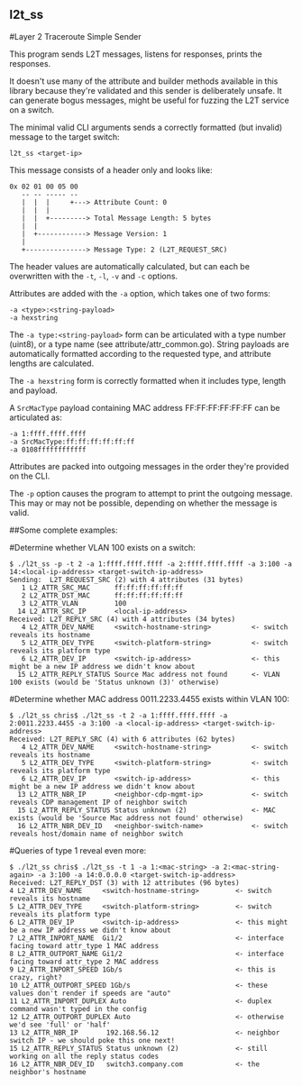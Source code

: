 ## l2t_ss

#Layer 2 Traceroute Simple Sender

This program sends L2T messages, listens for responses, prints the responses.

It doesn't use many of the attribute and builder methods available in this library because they're validated and this sender is deliberately unsafe. It can generate bogus messages, might be useful for fuzzing the L2T service on a switch.

The minimal valid CLI arguments sends a correctly formatted (but invalid) message to the target switch:

    l2t_ss <target-ip>

This message consists of a header only and looks like: 

    0x 02 01 00 05 00
       -- -- ----- --
       |  |  |     +---> Attribute Count: 0
       |  |  |
       |  |  +---------> Total Message Length: 5 bytes
       |  |
       |  +------------> Message Version: 1
       |
       +---------------> Message Type: 2 (L2T_REQUEST_SRC)

The header values are automatically calculated, but can each be overwritten with the `-t`, `-l`, `-v` and `-c` options.

Attributes are added with the `-a` option, which takes one of two forms:

    -a <type>:<string-payload>
    -a hexstring

The `-a type:<string-payload>` form can be articulated with a type number (uint8), or a type name (see attribute/attr_common.go). String payloads are automatically formatted according to the requested type, and attribute lengths are calculated.

The `-a hexstring` form is correctly formatted when it includes type, length and payload.

A `SrcMacType` payload containing MAC address FF:FF:FF:FF:FF:FF can be articulated as:

    -a 1:ffff.ffff.ffff
    -a SrcMacType:ff:ff:ff:ff:ff:ff
    -a 0108ffffffffffff

Attributes are packed into outgoing messages in the order they're provided on the CLI.

The `-p` option causes the program to attempt to print the outgoing message. This may or may not be possible, depending on whether the message is valid.

##Some complete examples:

#Determine whether VLAN 100 exists on a switch:

    $ ./l2t_ss -p -t 2 -a 1:ffff.ffff.ffff -a 2:ffff.ffff.ffff -a 3:100 -a 14:<local-ip-address> <target-switch-ip-address>
    Sending:  L2T_REQUEST_SRC (2) with 4 attributes (31 bytes)
       1 L2_ATTR_SRC_MAC      ff:ff:ff:ff:ff:ff
       2 L2_ATTR_DST_MAC      ff:ff:ff:ff:ff:ff
       3 L2_ATTR_VLAN         100
      14 L2_ATTR_SRC_IP       <local-ip-address>
    Received: L2T_REPLY_SRC (4) with 4 attributes (34 bytes)
       4 L2_ATTR_DEV_NAME     <switch-hostname-string>          <- switch reveals its hostname
       5 L2_ATTR_DEV_TYPE     <switch-platform-string>          <- switch reveals its platform type
       6 L2_ATTR_DEV_IP       <switch-ip-address>               <- this might be a new IP address we didn't know about
      15 L2_ATTR_REPLY_STATUS Source Mac address not found      <- VLAN 100 exists (would be 'Status unknown (3)' otherwise)

#Determine whether MAC address 0011.2233.4455 exists within VLAN 100:

    $ ./l2t_ss chris$ ./l2t_ss -t 2 -a 1:ffff.ffff.ffff -a 2:0011.2233.4455 -a 3:100 -a <local-ip-address> <target-switch-ip-address>
    Received: L2T_REPLY_SRC (4) with 6 attributes (62 bytes)
       4 L2_ATTR_DEV_NAME     <switch-hostname-string>          <- switch reveals its hostname
       5 L2_ATTR_DEV_TYPE     <switch-platform-string>          <- switch reveals its platform type
       6 L2_ATTR_DEV_IP       <switch-ip-address>               <- this might be a new IP address we didn't know about
      13 L2_ATTR_NBR_IP       <neighbor-cdp-mgmt-ip>            <- switch reveals CDP management IP of neighbor switch
      15 L2_ATTR_REPLY_STATUS Status unknown (2)                <- MAC exists (would be 'Source Mac address not found' otherwise)
      16 L2_ATTR_NBR_DEV_ID   <neighbor-switch-name>            <- switch reveals host/domain name of neighbor switch

#Queries of type 1 reveal even more:

	$ ./l2t_ss chris$ ./l2t_ss -t 1 -a 1:<mac-string> -a 2:<mac-string-again> -a 3:100 -a 14:0.0.0.0 <target-switch-ip-address>
	Received: L2T_REPLY_DST (3) with 12 attributes (96 bytes)
   	4 L2_ATTR_DEV_NAME     <switch-hostname-string>         <- switch reveals its hostname
   	5 L2_ATTR_DEV_TYPE     <switch-platform-string>         <- switch reveals its platform type
   	6 L2_ATTR_DEV_IP       <switch-ip-address>              <- this might be a new IP address we didn't know about
   	7 L2_ATTR_INPORT_NAME  Gi1/2                            <- interface facing toward attr_type 1 MAC address
   	8 L2_ATTR_OUTPORT_NAME Gi1/2                            <- interface facing toward attr_type 2 MAC address
   	9 L2_ATTR_INPORT_SPEED 1Gb/s                            <- this is crazy, right?
  	10 L2_ATTR_OUTPORT_SPEED 1Gb/s                          <- these values don't render if speeds are "auto"
  	11 L2_ATTR_INPORT_DUPLEX Auto                           <- duplex command wasn't typed in the config
  	12 L2_ATTR_OUTPORT_DUPLEX Auto                          <- otherwise we'd see 'full' or 'half'
  	13 L2_ATTR_NBR_IP       192.168.56.12                   <- neighbor switch IP - we should poke this one next!
  	15 L2_ATTR_REPLY_STATUS Status unknown (2)              <- still working on all the reply status codes
  	16 L2_ATTR_NBR_DEV_ID   switch3.company.com             <- the neighbor's hostname
